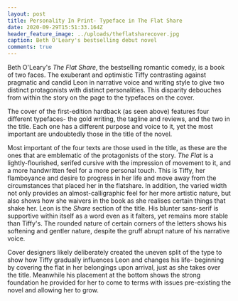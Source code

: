 ```yaml
---
layout: post
title: Personality In Print- Typeface in The Flat Share
date: 2020-09-29T15:51:33.164Z
header_feature_image: ../uploads/theflatsharecover.jpg
caption: Beth O'Leary's bestselling debut novel
comments: true
---
```

Beth O'Leary's *The Flat Share*, the bestselling romantic comedy, is a book of two faces. The exuberant and optimistic Tiffy contrasting against pragmatic and candid Leon in narrative voice and writing style to give two distinct protagonists with distinct personalities. This disparity debouches from within the story on the page to the typefaces on the cover.

The cover of the first-edition hardback (as seen above) features four different typefaces- the gold writing, the tagline and reviews, and the two in the title. Each one has a different purpose and voice to it, yet the most important are undoubtedly those in the title of the novel.

Most important of the four texts are those used in the title, as these are the ones that are emblematic of the protagonists of the story. *The Flat* is a lightly-flourished, serifed cursive with the impression of movement to it, and a more handwritten feel for a more personal touch. This is Tiffy, her flamboyance and desire to progress in her life and move away from the circumstances that placed her in the flatshare. In addition, the varied width not only provides an almost-calligraphic feel for her more artistic nature, but also shows how she waivers in the book as she realises certain things that shake her. Leon is the *Share* section of the title. His blunter sans-serif is supportive within itself as a word even as it falters, yet remains more stable than Tiffy's. The rounded nature of certain corners of the letters shows his softening and gentler nature, despite the gruff abrupt nature of his narrative voice. 

Cover designers likely deliberately created the uneven split of the type to show how Tiffy gradually influences Leon and changes his life- beginning by covering the flat in her belongings upon arrival, just as she takes over the title. Meanwhile his placement at the bottom shows the strong foundation he provided for her to come to terms with issues pre-existing the novel and allowing her to grow.